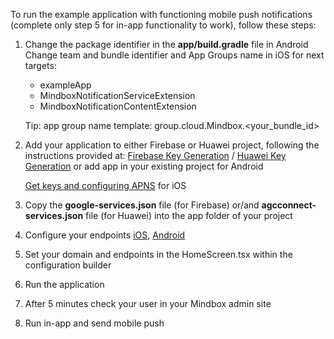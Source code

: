 To run the example application with functioning mobile push notifications (complete only step 5 for in-app functionality to work), follow these steps:

1) Change the package identifier in the **app/build.gradle** file in Android
   Change team and bundle identifier and App Groups name in iOS for next targets:
    - exampleApp
    - MindboxNotificationServiceExtension
    - MindboxNotificationContentExtension

   Tip: app group name template: group.cloud.Mindbox.<your_bundle_id>

2) Add your application to either Firebase or Huawei project, following the instructions provided at:
   [Firebase Key Generation](https://developers.mindbox.ru/docs/firebase-get-keys) /
   [Huawei Key Generation](https://developers.mindbox.ru/docs/huawei-get-keys)
   or add app in your existing project for Android

   [Get keys and configuring APNS](https://developers.mindbox.ru/docs/ios-get-keys) for iOS

3) Copy the **google-services.json** file (for Firebase) or/and **agcconnect-services.json** file (for Huawei) into the app folder of your project

4) Configure your endpoints [iOS](https://developers.mindbox.ru/docs/add-ios-integration), [Android](https://developers.mindbox.ru/docs/add-android-integration)

5) Set your domain and endpoints in the HomeScreen.tsx within the configuration builder

6) Run the application

7) After 5 minutes check your user in your Mindbox admin site

7) Run in-app and send mobile push
